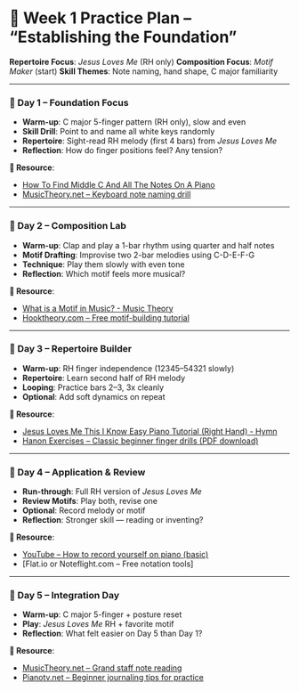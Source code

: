 # 📘 Week 1 Practice Plan – “Establishing the Foundation”

**Repertoire Focus**: *Jesus Loves Me* (RH only)
**Composition Focus**: *Motif Maker* (start)
**Skill Themes**: Note naming, hand shape, C major familiarity

---

### 🔢 Day 1 – Foundation Focus

* **Warm-up**: C major 5-finger pattern (RH only), slow and even
* **Skill Drill**: Point to and name all white keys randomly
* **Repertoire**: Sight-read RH melody (first 4 bars) from *Jesus Loves Me*
* **Reflection**: How do finger positions feel? Any tension?

**📘 Resource**:

* [How To Find Middle C And All The Notes On A Piano](https://www.youtube.com/watch?v=8Ay1qEOaqqM)
* [MusicTheory.net – Keyboard note naming drill](https://www.musictheory.net/exercises/note)

---

### 🔢 Day 2 – Composition Lab

* **Warm-up**: Clap and play a 1-bar rhythm using quarter and half notes
* **Motif Drafting**: Improvise two 2-bar melodies using C-D-E-F-G
* **Technique**: Play them slowly with even tone
* **Reflection**: Which motif feels more musical?

**📘 Resource**:

* [What is a Motif in Music? - Music Theory](https://www.youtube.com/watch?v=iys7Byk6xOw)
* [Hooktheory.com – Free motif-building tutorial](https://www.hooktheory.com/theorytab)

---

### 🔢 Day 3 – Repertoire Builder

* **Warm-up**: RH finger independence (12345–54321 slowly)
* **Repertoire**: Learn second half of RH melody
* **Looping**: Practice bars 2–3, 3x cleanly
* **Optional**: Add soft dynamics on repeat

**📘 Resource**:

* [Jesus Loves Me This I Know Easy Piano Tutorial (Right Hand) - Hymn](https://www.youtube.com/watch?v=TcqQ5wKPP0M)
* [Hanon Exercises – Classic beginner finger drills (PDF download)](https://www.virtualsheetmusic.com/score/Hanon.html)

---

### 🔢 Day 4 – Application & Review

* **Run-through**: Full RH version of *Jesus Loves Me*
* **Review Motifs**: Play both, revise one
* **Optional**: Record melody or motif
* **Reflection**: Stronger skill — reading or inventing?

**📘 Resource**:

* [YouTube – How to record yourself on piano (basic)](https://youtu.be/OjJcBVH00jY)
* \[Flat.io or Noteflight.com – Free notation tools]

---

### 🔢 Day 5 – Integration Day

* **Warm-up**: C major 5-finger + posture reset
* **Play**: *Jesus Loves Me* RH + favorite motif
* **Reflection**: What felt easier on Day 5 than Day 1?

**📘 Resource**:

* [MusicTheory.net – Grand staff note reading](https://www.musictheory.net/lessons/10)
* [Pianotv.net – Beginner journaling tips for practice](https://www.pianotv.net/2015/06/how-to-keep-a-practice-journal/)
